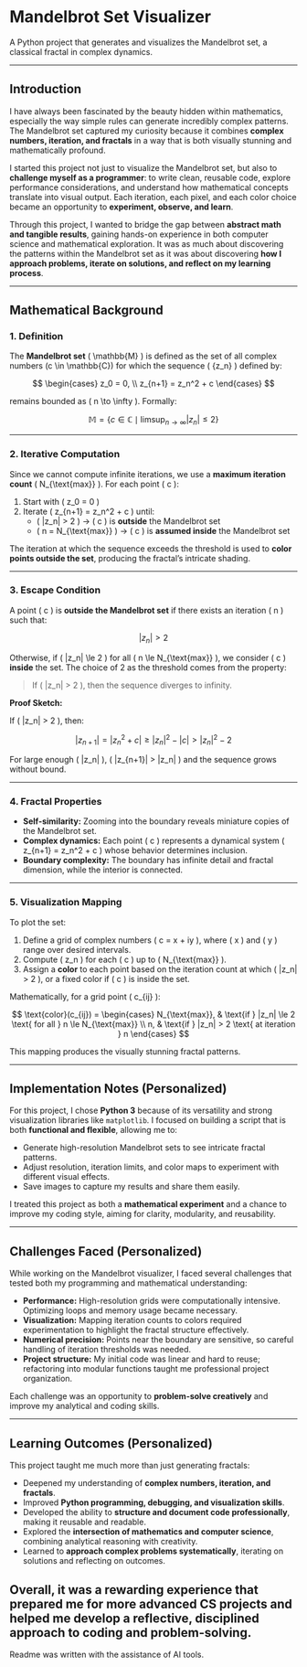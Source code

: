 # Mandelbrot Set Visualizer

A Python project that generates and visualizes the Mandelbrot set, a classical fractal in complex dynamics.

---

## Introduction

I have always been fascinated by the beauty hidden within mathematics, especially the way simple rules can generate incredibly complex patterns. The Mandelbrot set captured my curiosity because it combines **complex numbers, iteration, and fractals** in a way that is both visually stunning and mathematically profound.  

I started this project not just to visualize the Mandelbrot set, but also to **challenge myself as a programmer**: to write clean, reusable code, explore performance considerations, and understand how mathematical concepts translate into visual output. Each iteration, each pixel, and each color choice became an opportunity to **experiment, observe, and learn**.  

Through this project, I wanted to bridge the gap between **abstract math and tangible results**, gaining hands-on experience in both computer science and mathematical exploration. It was as much about discovering the patterns within the Mandelbrot set as it was about discovering **how I approach problems, iterate on solutions, and reflect on my learning process**.

---

## Mathematical Background

### 1. Definition

The **Mandelbrot set** \( \mathbb{M} \) is defined as the set of all complex numbers \(c \in \mathbb{C}\) for which the sequence \( \{z_n\} \) defined by:

$$
\begin{cases}
z_0 = 0, \\
z_{n+1} = z_n^2 + c
\end{cases}
$$

remains bounded as \( n \to \infty \). Formally:

$$
\mathbb{M} = \{ c \in \mathbb{C} \mid \limsup_{n \to \infty} |z_n| \le 2 \}
$$

---

### 2. Iterative Computation

Since we cannot compute infinite iterations, we use a **maximum iteration count** \( N_{\text{max}} \). For each point \( c \):

1. Start with \( z_0 = 0 \)  
2. Iterate \( z_{n+1} = z_n^2 + c \) until:  
   - \( |z_n| > 2 \) → \( c \) is **outside** the Mandelbrot set  
   - \( n = N_{\text{max}} \) → \( c \) is **assumed inside** the Mandelbrot set  

The iteration at which the sequence exceeds the threshold is used to **color points outside the set**, producing the fractal’s intricate shading.

---

### 3. Escape Condition

A point \( c \) is **outside the Mandelbrot set** if there exists an iteration \( n \) such that:

$$
|z_n| > 2
$$

Otherwise, if \( |z_n| \le 2 \) for all \( n \le N_{\text{max}} \), we consider \( c \) **inside** the set. The choice of 2 as the threshold comes from the property:

> If \( |z_n| > 2 \), then the sequence diverges to infinity.

**Proof Sketch:**  

If \( |z_n| > 2 \), then:

$$
|z_{n+1}| = |z_n^2 + c| \ge |z_n|^2 - |c| > |z_n|^2 - 2
$$

For large enough \( |z_n| \), \( |z_{n+1}| > |z_n| \) and the sequence grows without bound.

---

### 4. Fractal Properties

- **Self-similarity:** Zooming into the boundary reveals miniature copies of the Mandelbrot set.  
- **Complex dynamics:** Each point \( c \) represents a dynamical system \( z_{n+1} = z_n^2 + c \) whose behavior determines inclusion.  
- **Boundary complexity:** The boundary has infinite detail and fractal dimension, while the interior is connected.

---

### 5. Visualization Mapping

To plot the set:

1. Define a grid of complex numbers \( c = x + iy \), where \( x \) and \( y \) range over desired intervals.  
2. Compute \( z_n \) for each \( c \) up to \( N_{\text{max}} \).  
3. Assign a **color** to each point based on the iteration count at which \( |z_n| > 2 \), or a fixed color if \( c \) is inside the set.

Mathematically, for a grid point \( c_{ij} \):

$$
\text{color}(c_{ij}) =
\begin{cases}
N_{\text{max}}, & \text{if } |z_n| \le 2 \text{ for all } n \le N_{\text{max}} \\
n, & \text{if } |z_n| > 2 \text{ at iteration } n
\end{cases}
$$

This mapping produces the visually stunning fractal patterns.

---

## Implementation Notes (Personalized)

For this project, I chose **Python 3** because of its versatility and strong visualization libraries like `matplotlib`. I focused on building a script that is both **functional and flexible**, allowing me to:

- Generate high-resolution Mandelbrot sets to see intricate fractal patterns.  
- Adjust resolution, iteration limits, and color maps to experiment with different visual effects.  
- Save images to capture my results and share them easily.  

I treated this project as both a **mathematical experiment** and a chance to improve my coding style, aiming for clarity, modularity, and reusability.

---

## Challenges Faced (Personalized)

While working on the Mandelbrot visualizer, I faced several challenges that tested both my programming and mathematical understanding:

- **Performance:** High-resolution grids were computationally intensive. Optimizing loops and memory usage became necessary.  
- **Visualization:** Mapping iteration counts to colors required experimentation to highlight the fractal structure effectively.  
- **Numerical precision:** Points near the boundary are sensitive, so careful handling of iteration thresholds was needed.  
- **Project structure:** My initial code was linear and hard to reuse; refactoring into modular functions taught me professional project organization.

Each challenge was an opportunity to **problem-solve creatively** and improve my analytical and coding skills.

---

## Learning Outcomes (Personalized)

This project taught me much more than just generating fractals:

- Deepened my understanding of **complex numbers, iteration, and fractals**.  
- Improved **Python programming, debugging, and visualization skills**.  
- Developed the ability to **structure and document code professionally**, making it reusable and readable.  
- Explored the **intersection of mathematics and computer science**, combining analytical reasoning with creativity.  
- Learned to **approach complex problems systematically**, iterating on solutions and reflecting on outcomes.

Overall, it was a **rewarding experience** that prepared me for more advanced CS projects and helped me develop a reflective, disciplined approach to coding and problem-solving.
---

Readme was written with the assistance of AI tools.
